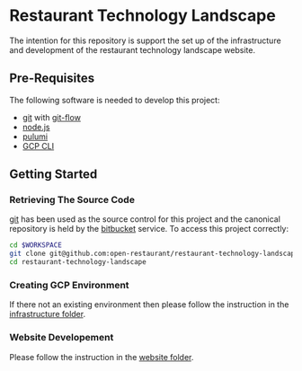 # Restaurant Technology Landscape

The intention for this repository is support the set up of the infrastructure and development of the restaurant technology landscape website.

## Pre-Requisites
The following software is needed to develop this project:

  * [git](http://git-scm.com/) with [git-flow](https://github.com/nvie/gitflow)
  * [node.js](https://nodejs.org/)
  * [pulumi](https://www.pulumi.com/docs/get-started/install/)
  * [GCP CLI](https://cloud.google.com/sdk/install)

## Getting Started

### Retrieving The Source Code
[git](http://git-scm.com/) has been used as the source control for this project and the canonical repository is held by the [bitbucket](https://bitbucket.org/) service. To access this project correctly:

```bash
cd $WORKSPACE
git clone git@github.com:open-restaurant/restaurant-technology-landscape.git
cd restaurant-technology-landscape
```

### Creating GCP Environment
If there not an existing environment then please follow the instruction in the [infrastructure folder](./infrastructure/gcp/README.md).

### Website Developement
Please follow the instruction in the [website folder](./website/README.md).
